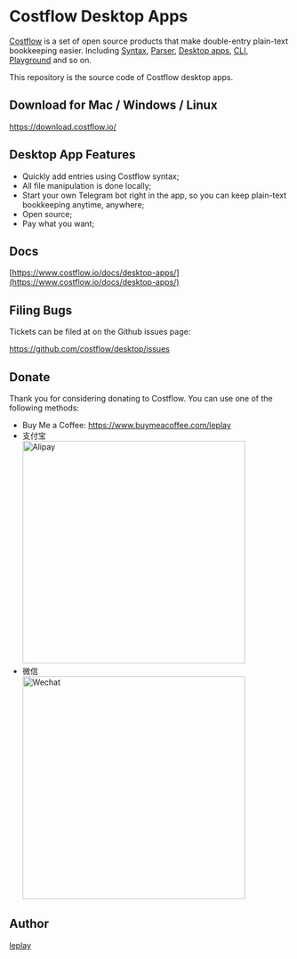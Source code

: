 # Costflow Desktop Apps

[Costflow](https://costflow.io/) is a set of open source products that make double-entry plain-text bookkeeping easier. Including [Syntax](https://www.costflow.io/docs/syntax/), [Parser](https://www.costflow.io/docs/parser/), [Desktop apps](https://www.costflow.io/docs/desktop-apps/), [CLI](https://www.costflow.io/docs/cli/), [Playground](https://playground.costflow.io/) and so on.

This repository is the source code of Costflow desktop apps.

## Download for Mac / Windows / Linux

https://download.costflow.io/

## Desktop App Features

- Quickly add entries using Costflow syntax;
- All file manipulation is done locally;
- Start your own Telegram bot right in the app, so you can keep plain-text bookkeeping anytime, anywhere;
- Open source;
- Pay what you want;

## Docs

[https://www.costflow.io/docs/desktop-apps/](https://www.costflow.io/docs/desktop-apps/)

## Filing Bugs

Tickets can be filed at on the Github issues page:

https://github.com/costflow/desktop/issues

## Donate

Thank you for considering donating to Costflow. You can use one of the following methods:

- Buy Me a Coffee: https://www.buymeacoffee.com/leplay
- 支付宝 <br/> <img src="https://www.costflow.io/img/alipay.jpg" alt="Alipay" width="400"/>
- 微信 <br/> <img src="https://www.costflow.io/img/wechat.png" alt="Wechat" width="400"/>

## Author

[leplay](http://leplay.net/)
